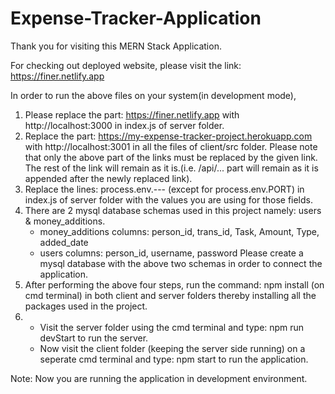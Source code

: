 # Expense-Tracker-Application
Thank you for visiting this MERN Stack Application.

For checking out deployed website, please visit the link: https://finer.netlify.app

In order to run the above files on your system(in development mode), 
1. Please replace the part: https://finer.netlify.app with http://localhost:3000 in index.js of server folder.
2. Replace the part: https://my-expense-tracker-project.herokuapp.com with http://localhost:3001 in all the files of client/src folder.
   Please note that only the above part of the links must be replaced by the given link. The rest of the link will remain as it is.(i.e. /api/...  part will remain as it is appended after the newly replaced link).
3. Replace the lines: process.env.--- (except for process.env.PORT) in index.js of server folder with the values you are using for those fields.
4. There are 2 mysql database schemas used in this project namely: users & money_additions.
   - money_additions columns: person_id, trans_id, Task, Amount, Type, added_date
   - users columns: person_id, username, password
Please create a mysql database with the above two schemas in order to connect the application.
5. After performing the above four steps, run the command: npm install (on cmd terminal) in both client and server folders thereby installing all the packages used in the project.
6. - Visit the server folder using the cmd terminal and type: npm run devStart to run the server.
   - Now visit the client folder (keeping the server side running) on a seperate cmd terminal and type: npm start to run the application.

Note: Now you are running the application in development environment.
